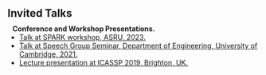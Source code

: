 <h1 id="invited-talks"></h1>

<h2 style="margin: 60px 0px 10px;">Invited Talks</h2>


<h4 style="margin:0 10px 0;">Conference and Workshop Presentations.</h4>

<ul style="margin:0 0 5px;">
  <li><a href="http://www.asru2023.org/"><autocolor>Talk at SPARK workshop, ASRU, 2023.</autocolor></a></li>
  <li><a href="http://www.eng.cam.ac.uk/events-and-outreach/events-and-seminars"><autocolor>Talk at Speech Group Seminar, Department of Engineering, University of Cambridge, 2021.</autocolor></a></li>
  <li><a href="https://www.2019.ieeeicassp.org/2019.ieeeicassp.org/index.html"><autocolor>Lecture presentation at ICASSP 2019, Brighton, UK.</autocolor></a></li>
</ul>


